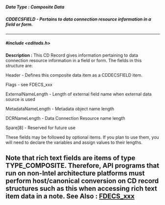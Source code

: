 ##### Data Type : Composite Data
##### CDDECSFIELD - Pertains to data connection resource information in a field or form.
---
##### #include <editods.h>
**Description :**
This CD Record gives information pertaining to data connection resource 
information in a field or form. The fields in this structure are:

Header - Defines this composite data item as a CDDECSFIELD item.

Flags - see FDECS_xxx 

ExternalNameLength - Length of external field name when external data source is 
used 

MetadataNameLength - Metadata object name length 

DCRNameLength - Data Connection Resource name length 

Spare[8] - Reserved for future use

These fields may be followed by optional items. If you plan to use them, you 
will need to declare the variables and assign values to their lengths.

Note that rich text fields are items of type TYPE_COMPOSITE.  Therefore, API 
programs that run on non-Intel architecture platforms must perform 
host/canonical conversion on CD record structures such as this when accessing 
rich text item data in a note. 
**See Also :**
[FDECS_xxx](D:/md_files/FDECS_xxx.md)
---
